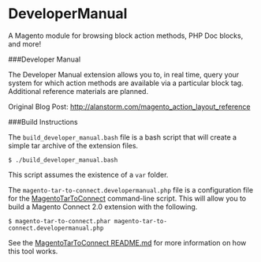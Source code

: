 DeveloperManual
===============

A Magento module for browsing block action methods, PHP Doc blocks, and more!

###Developer Manual

The Developer Manual extension allows you to, in real time, query your system for which action methods are available via a particular block tag.  Additional reference materials are planned. 

Original Blog Post: http://alanstorm.com/magento_action_layout_reference

###Build Instructions

The `build_developer_manual.bash` file is a bash script that will create a simple tar archive of the extension files. 

    $ ./build_developer_manual.bash
    
This script assumes the existence of a `var` folder.    

The `magento-tar-to-connect.developermanual.php` file is a configuration file for the <a href="https://github.com/astorm/MagentoTarToConnect/">MagentoTarToConnect</a> command-line script.  This will allow you to build a Magento Connect 2.0 extension with the following.

    $ magento-tar-to-connect.phar magento-tar-to-connect.developermanual.php
    
See the <a href="https://github.com/astorm/MagentoTarToConnect/#readme">MagentoTarToConnect README.md</a> for more information on how this tool works.     